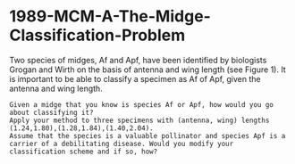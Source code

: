# 1989-MCM-A-The-Midge-Classification-Problem


Two species of midges, Af and Apf, have been identified by biologists Grogan and Wirth on the basis of antenna and wing length (see Figure 1). It is important to be able to classify a specimen as Af of Apf, given the antenna and wing length.

    Given a midge that you know is species Af or Apf, how would you go about classifying it?
    Apply your method to three specimens with (antenna, wing) lengths (1.24,1.80),(1.28,1.84),(1.40,2.04).
    Assume that the species is a valuable pollinator and species Apf is a carrier of a debilitating disease. Would you modify your classification scheme and if so, how?

